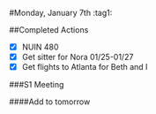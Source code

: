 #Monday, January 7th
:tag1:

##Completed Actions
- [X] NUIN 480
- [X] Get sitter for Nora 01/25-01/27
- [X] Get flights to Atlanta for Beth and I

###S1 Meeting

####Add to tomorrow

